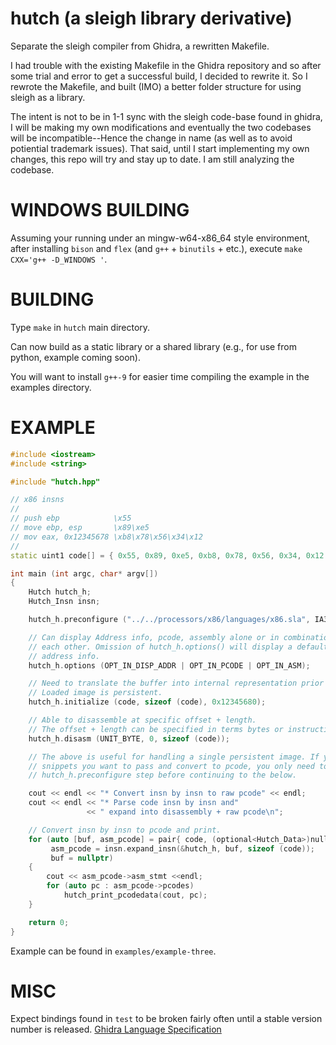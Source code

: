 # hutch (a sleigh library derivative)
Separate the sleigh compiler from Ghidra, a rewritten Makefile.

I had trouble with the existing Makefile in the Ghidra repository and so after
some trial and error to get a successful build, I decided to rewrite it. So I
rewrote the Makefile, and built (IMO) a better folder structure for using sleigh
as a library.

The intent is not to be in 1-1 sync with the sleigh code-base found in ghidra, I
will be making my own modifications and eventually the two codebases will be
incompatible--Hence the change in name (as well as to avoid potiential trademark
issues). That said, until I start implementing my own changes, this repo will
try and stay up to date. I am still analyzing the codebase.

# WINDOWS BUILDING
Assuming your running under an mingw-w64-x86_64 style environment, after
installing `bison` and `flex` (and `g++` + `binutils` + etc.), execute `make
CXX='g++ -D_WINDOWS '`.


# BUILDING

Type `make` in `hutch` main directory.

Can now build as a static library or a shared library (e.g., for use from
python, example coming soon).

You will want to install `g++-9` for easier time compiling the example in the
examples directory.

# EXAMPLE
```c++
#include <iostream>
#include <string>

#include "hutch.hpp"

// x86 insns
//
// push ebp            \x55
// move ebp, esp       \x89\xe5
// mov eax, 0x12345678 \xb8\x78\x56\x34\x12
//
static uint1 code[] = { 0x55, 0x89, 0xe5, 0xb8, 0x78, 0x56, 0x34, 0x12 };

int main (int argc, char* argv[])
{
    Hutch hutch_h;
    Hutch_Insn insn;

    hutch_h.preconfigure ("../../processors/x86/languages/x86.sla", IA32);

    // Can display Address info, pcode, assembly alone or in combination with
    // each other. Omission of hutch_h.options() will display a default of asm +
    // address info.
    hutch_h.options (OPT_IN_DISP_ADDR | OPT_IN_PCODE | OPT_IN_ASM);

    // Need to translate the buffer into internal representation prior to use.
    // Loaded image is persistent.
    hutch_h.initialize (code, sizeof (code), 0x12345680);

    // Able to disassemble at specific offset + length.
    // The offset + length can be specified in terms bytes or instructions.
    hutch_h.disasm (UNIT_BYTE, 0, sizeof (code));

    // The above is useful for handling a single persistent image. If you have
    // snippets you want to pass and convert to pcode, you only need to run the
    // hutch_h.preconfigure step before continuing to the below.

    cout << endl << "* Convert insn by insn to raw pcode" << endl;
    cout << endl << "* Parse code insn by insn and"
                 << " expand into disassembly + raw pcode\n";

    // Convert insn by insn to pcode and print.
    for (auto [buf, asm_pcode] = pair{ code, (optional<Hutch_Data>)nullopt };
         asm_pcode = insn.expand_insn(&hutch_h, buf, sizeof (code));
         buf = nullptr)
    {
        cout << asm_pcode->asm_stmt <<endl;
        for (auto pc : asm_pcode->pcodes)
            hutch_print_pcodedata(cout, pc);
    }

    return 0;
}
```
Example can be found in `examples/example-three`.

# MISC
Expect bindings found in `test` to be broken fairly often until a stable version number is released.
[Ghidra Language Specification](https://ghidra.re/courses/languages/index.html)
